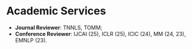 # Academic Services

- **Journal Reviewer**: TNNLS, TOMM;
- **Conference Reviewer**: IJCAI (25), ICLR (25), ICIC (24), MM (24, 23), EMNLP (23).
